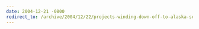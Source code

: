 ```yaml
---
date: 2004-12-21 -0800
redirect_to: /archive/2004/12/22/projects-winding-down-off-to-alaska-soon.aspx/
---
```

